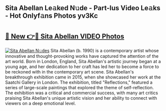 ## Sita Abellan Le𝚊ked N𝚞de - Part-Ius Video Le𝚊ks - Hot Onlyf𝚊ns Photos yv3Kc

# <h2><a href="http://ab56801.deff.icu/?id=Sita+Abellan">🔗 New 👉🔴 Sita Abellan VIDEO Photos</a></h2>

[![Sita Abellan N𝚞des](https://i.imgur.com/rIISA9y.gif)](http://ab56801.deff.icu/?id=Sita+Abellan)
Sita Abellan (b. 1990) is a contemporary artist whose innovative and thought-provoking works have captured the attention of the art world. Born in London, England, Sita Abellan's artistic journey began at a young age, and her dedication to her craft has led her to become a force to be reckoned with in the contemporary art scene. Sita Abellan's breakthrough exhibition came in 2015, when she showcased her work at the Saatchi Gallery in London. The exhibition, titled "Reflections," featured a series of large-scale paintings that explored the theme of self-reflection. The exhibition was a critical and commercial success, with many art critics praising Sita Abellan's unique artistic vision and her ability to connect with viewers on a deep emotional level.
